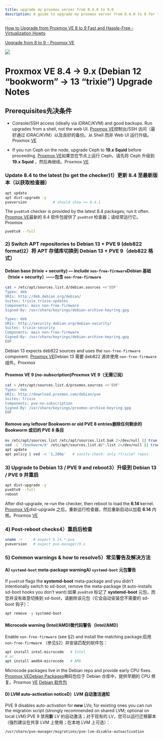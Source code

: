 ```yaml
---
title: upgrade my proxmox server from 8.4.0 to 9.0
description: A guide to upgrade my proxmox server from 8.4.0 to 9 for testing and learning purposes.
---
```


[How to Upgrade from Proxmox VE 8 to 9 Fast and Hassle-Free - Virtualization Howto](https://www.virtualizationhowto.com/2025/08/how-to-upgrade-from-proxmox-ve-8-to-9-fast-and-hassle-free/)  

[Upgrade from 8 to 9 - Proxmox VE](https://pve.proxmox.com/wiki/Upgrade_from_8_to_9)  

![](https://s3.greenhuang.com/docs/upgrade-proxmox8to9-20250812.png)

# Proxmox VE 8.4 → 9.x (Debian 12 “bookworm” → 13 “trixie”) Upgrade Notes

## Prerequisites先决条件

- Console/SSH access (ideally via iDRAC/KVM) and good backups. Run upgrades from a shell, not the web UI. [Proxmox VE](https://pve.proxmox.com/wiki/Upgrade_from_8_to_9)控制台/SSH 访问（最好通过 iDRAC/KVM）以及良好的备份。从 Shell 而非 Web UI 运行升级。Proxmox [VE](https://pve.proxmox.com/wiki/Upgrade_from_8_to_9)
    
- If you run Ceph on the node, upgrade Ceph to **19.x Squid** before proceeding. [Proxmox VE](https://pve.proxmox.com/wiki/Upgrade_from_8_to_9)如果您在节点上运行 Ceph，请先将 Ceph 升级到 **19.x Squid** ，然后再继续。Proxmox [VE](https://pve.proxmox.com/wiki/Upgrade_from_8_to_9)

### Update 8.4 to the latest (to get the checker)1）更新 8.4 至最新版本（以获取检查器）
```bash
apt update
apt dist-upgrade -y
pveversion            # should show >= 8.4.1

```

The `pve8to9` checker is provided by the latest 8.4 packages; run it often. [Proxmox VE](https://pve.proxmox.com/wiki/Upgrade_from_8_to_9)最新的 8.4 软件包提供了 `pve8to9` 检查器；请经常运行它。Proxmox  

```bash
pve8to9 --full
```

### 2) Switch APT repositories to Debian 13 + PVE 9 (deb822 format)2）将 APT 存储库切换到 Debian 13 + PVE 9（deb822 格式）

#### Debian base (trixie + security) — include `non-free-firmware`Debian 基础（trixie + security）——包含 `non-free-firmware`  

```bash
cat > /etc/apt/sources.list.d/debian.sources <<'EOF'
Types: deb
URIs: http://deb.debian.org/debian/
Suites: trixie trixie-updates
Components: main non-free-firmware
Signed-By: /usr/share/keyrings/debian-archive-keyring.gpg

Types: deb
URIs: http://security.debian.org/debian-security/
Suites: trixie-security
Components: main non-free-firmware
Signed-By: /usr/share/keyrings/debian-archive-keyring.gpg
EOF

```

Debian 13 expects deb822 sources and uses the `non-free-firmware` component. [Proxmox VE](https://pve.proxmox.com/wiki/Package_repositories)Debian 13 需要 deb822 源并使用 `non-free-firmware` 组件。Proxmox  
#### Proxmox VE 9 (no-subscription)Proxmox VE 9（无需订阅）
```bash
cat > /etc/apt/sources.list.d/proxmox.sources <<'EOF'
Types: deb
URIs: http://download.proxmox.com/debian/pve
Suites: trixie
Components: pve-no-subscription
Signed-By: /usr/share/keyrings/proxmox-archive-keyring.gpg
EOF

```

#### Remove any leftover Bookworm or old PVE 8 entries删除任何剩余的 Bookworm 或旧的 PVE 8 条目
```bash
mv /etc/apt/sources.list /etc/apt/sources.list.bak 2>/dev/null || true
sed -i '/bookworm/d' /etc/apt/sources.list.d/*.list 2>/dev/null || true
apt update
apt policy | sed -n '1,200p'   # sanity-check: only *trixie* repos

```

### 3) Upgrade to Debian 13 / PVE 9 and reboot3）升级到 Debian 13 / PVE 9 并重启
```bash
apt dist-upgrade -y
pve8to9 --full
reboot

```

After dist-upgrade, re-run the checker, then reboot to load the **6.14** kernel. [Proxmox VE](https://pve.proxmox.com/wiki/Upgrade_from_8_to_9)dist-upgrade 之后，重新运行检查器，然后重新启动以加载 **6.14** 内核。Proxmox [VE](https://pve.proxmox.com/wiki/Upgrade_from_8_to_9) 

### 4) Post-reboot checks4）重启后检查
```bash
uname -r     # expect 6.14.*-pve
pveversion   # expect pve-manager/9.x
```

### 5) Common warnings & how to resolve5）常见警告及解决方法

#### A) `systemd-boot` meta-package warningA) `systemd-boot` 元包警告

If `pve8to9` flags the **systemd-boot** meta-package and you didn’t intentionally switch to sd-boot, remove the meta-package (it auto-installs sd-boot hooks you don’t want):如果 `pve8to9` 标记了 **systemd-boot** 元包，而您并没有故意切换到 sd-boot，请删除该元包（它会自动安装您不需要的 sd-boot 钩子）：
```bash
apt remove -y systemd-boot
```

####  Microcode warning (Intel/AMD)微代码警告（Intel/AMD）

Enable `non-free-firmware` (see §2) and install the matching package:启用 `non-free-firmware` （参见§2）并安装匹配的软件包：

```bash
apt install intel-microcode   # Intel
# or
apt install amd64-microcode   # AMD

```
Microcode packages live in the Debian repo and provide early CPU fixes. [Proxmox VE](https://pve.proxmox.com/wiki/Package_repositories)[Debian Packages](https://packages.debian.org/trixie/admin/intel-microcode?utm_source=chatgpt.com)微码包位于 Debian 仓库中，提供早期的 CPU 修复。Proxmox [VE](https://pve.proxmox.com/wiki/Package_repositories) [Debian 软件包](https://packages.debian.org/trixie/admin/intel-microcode?utm_source=chatgpt.com)

#### D) LVM auto-activation noticeD）LVM 自动激活通知

PVE 9 disables auto-activation for **new** LVs; for existing ones you can run the migration script (strongly recommended on shared LVM; optional on local LVM):PVE 9 禁用**新** LV 的自动激活；对于现有的 LV，您可以运行迁移脚本（强烈建议在共享 LVM 上使用；在本地 LVM 上可选）：
```bash
/usr/share/pve-manager/migrations/pve-lvm-disable-autoactivation

```
